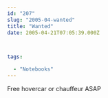 ```yaml
---
id: "207"
slug: "2005-04-wanted"
title: "Wanted"
date: 2005-04-21T07:05:39.000Z



tags:

  - "Notebooks"
---
```

<div class="sqs-html-content">
  <p>Free hovercar or chauffeur ASAP</p>
</div>

